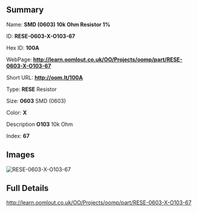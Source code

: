 

## Summary
 
Name: __SMD (0603) 10k Ohm Resistor 1%__

ID: __RESE-0603-X-O103-67__

Hex ID: __100A__

WebPage: __http://learn.oomlout.co.uk/OO/Projects/oomp/part/RESE-0603-X-O103-67__

Short URL: __http://oom.lt/100A__


Type: __RESE__ Resistor 

Size: __0603__ SMD (0603) 

Color: __X__  

Description __O103__ 10k Ohm 

Index: __67__


## Images
![RESE-0603-X-O103-67](http://oomlout.com/oomp-gen/parts/RESE-0603-X-O103-67/RESE-0603-X-O103-67_420.jpg)



## Full Details

 http://learn.oomlout.co.uk/OO/Projects/oomp/part/RESE-0603-X-O103-67














